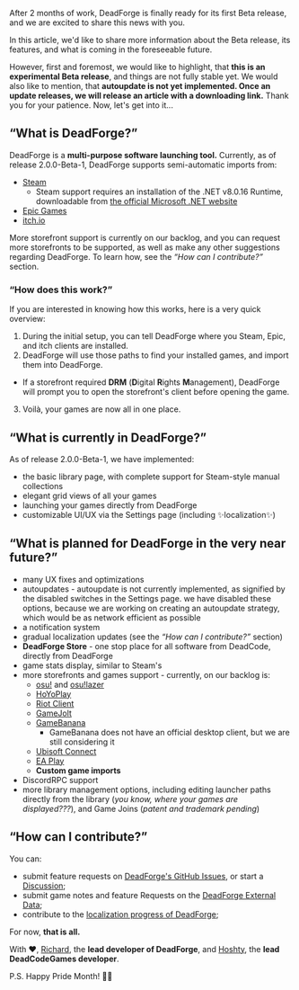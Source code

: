 After 2 months of work, DeadForge is finally ready for its first Beta release, and we are excited to share this news with you.

In this article, we'd like to share more information about the Beta release, its features, and what is coming in the foreseeable future.

However, first and foremost, we would like to highlight, that **this is an experimental Beta release**, and things are not fully stable yet. We would also like to mention, that **autoupdate is not yet implemented. Once an update releases, we will release an article with a downloading link.** Thank you for your patience. Now, let's get into it...

## “What is DeadForge?”
DeadForge is a **multi-purpose software launching tool.** Currently, as of release 2.0.0-Beta-1, DeadForge supports semi-automatic imports from:
- [Steam](https://www.steampowered.com/)
  - Steam support requires an installation of the .NET v8.0.16 Runtime, downloadable from [the official Microsoft .NET website](https://dotnet.microsoft.com/en-us/download/dotnet/thank-you/runtime-8.0.16-windows-x64-installer)
- [Epic Games](https://www.epicgames.com/)
- [itch.io](https://www.itch.io/)

More storefront support is currently on our backlog, and you can request more storefronts to be supported, as well as make any other suggestions regarding DeadForge. To learn how, see the _“How can I contribute?”_ section.

### “How does this work?”
If you are interested in knowing how this works, here is a very quick overview:
1. During the initial setup, you can tell DeadForge where you Steam, Epic, and itch clients are installed.
2. DeadForge will use those paths to find your installed games, and import them into DeadForge.
  - If a storefront required **DRM** (**D**igital **R**ights **M**anagement), DeadForge will prompt you to open the storefront's client before opening the game.
3. Voilà, your games are now all in one place.

## “What is currently in DeadForge?”
As of release 2.0.0-Beta-1, we have implemented:
- the basic library page, with complete support for Steam-style manual collections
- elegant grid views of all your games
- launching your games directly from DeadForge
- customizable UI/UX via the Settings page (including ✨localization✨)

## “What is planned for DeadForge in the very near future?”
- many UX fixes and optimizations
- autoupdates - autoupdate is not currently implemented, as signified by the disabled switches in the Settings page. we have disabled these options, because we are working on creating an autoupdate strategy, which would be as network efficient as possible
- a notification system
- gradual localization updates (see the _“How can I contribute?”_ section)
- **DeadForge Store** - one stop place for all software from DeadCode, directly from DeadForge
- game stats display, similar to Steam's
- more storefronts and games support - currently, on our backlog is:
  - [osu!](https://osu.ppy.sh/) and [osu!lazer](https://github.com/ppy/osu/)
  - [HoYoPlay](https://hoyoplay.hoyoverse.com/)
  - [Riot Client](https://www.riotgames.com/)
  - [GameJolt](https://gamejolt.com/app)
  - [GameBanana](https://gamebanana.com/)
    - GameBanana does not have an official desktop client, but we are still considering it
  - [Ubisoft Connect](https://www.ubisoft.com/ubisoft-connect/)
  - [EA Play](https://www.ea.com/ea-play/)
  - **Custom game imports**
- DiscordRPC support
- more library management options, including editing launcher paths directly from the library (_you know, where your games are displayed???_), and Game Joins (_patent and trademark pending_)

## “How can I contribute?”
You can:
- submit feature requests on [DeadForge's GitHub Issues](https://github.com/DeadCodeGames/DeadForge/issues), or start a [Discussion](https://github.com/DeadCodeGames/DeadForge/discussions);
- submit game notes and feature Requests on the [DeadForge External Data](https://github.com/DeadCodeGames/DeadForgeExternalData/issues);
- contribute to the [localization progress of DeadForge](https://crowdin.com/project/deadforge);

For now, **that is all.**

With ❤️, [Richard](https://github.com/RichardKanshen), the **lead developer of DeadForge**, and [Hoshty](https://github.com/Hoshty), the **lead DeadCodeGames developer**.

P.S. Happy Pride Month! 🏳️‍🌈